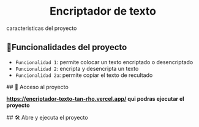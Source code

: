 <h1 align="center">Encriptador de texto</h1>

caracteristicas del proyecto

## :hammer:Funcionalidades del proyecto

- `Funcionalidad 1`: permite colocar un texto encriptado o desencriptado
- `Funcionalidad 2`: encripta y desencripta un texto
- `Funcionalidad 2a`: permite copiar el texto de recultado

\## 📁 Acceso al proyecto

**https://encriptador-texto-tan-rho.vercel.app/ qui podras ejecutar el proyecto**

\## 🛠️ Abre y ejecuta el proyecto

